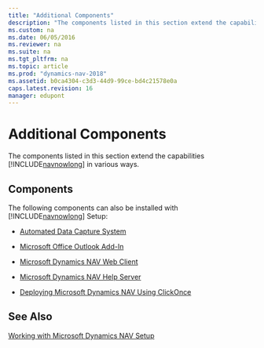 ```yaml
---
title: "Additional Components"
description: "The components listed in this section extend the capabilities Microsoft Dynamics NAV 2018 in various ways."
ms.custom: na
ms.date: 06/05/2016
ms.reviewer: na
ms.suite: na
ms.tgt_pltfrm: na
ms.topic: article
ms.prod: "dynamics-nav-2018"
ms.assetid: b0ca4304-c3d3-44d9-99ce-bd4c21578e0a
caps.latest.revision: 16
manager: edupont
---
```

# Additional Components
The components listed in this section extend the capabilities [!INCLUDE[navnowlong](includes/navnowlong_md.md)] in various ways.  
  
## Components  
 The following components can also be installed with [!INCLUDE[navnowlong](includes/navnowlong_md.md)] Setup:  
  
-   [Automated Data Capture System](Automated-Data-Capture-System.md)  
  
-   [Microsoft Office Outlook Add-In](Microsoft-Office-Outlook-Add-In.md)  
  
-   [Microsoft Dynamics NAV Web Client](Microsoft-Dynamics-NAV-Web-Client.md)  
  
-   [Microsoft Dynamics NAV Help Server](Microsoft-Dynamics-NAV-Help-Server.md)  
  
-   [Deploying Microsoft Dynamics NAV Using ClickOnce](Deploying-Microsoft-Dynamics-NAV-Using-ClickOnce.md)  
  
## See Also  
 [Working with Microsoft Dynamics NAV Setup](Working-with-Microsoft-Dynamics-NAV-Setup.md)